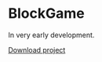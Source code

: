 # BlockGame

In very early development.

[Download project](https://isaiahpatton.github.io/download?BlockGame&Indev&ci.appveyor.com/project/IsaiahPatton/blockgame/build/artifacts)
